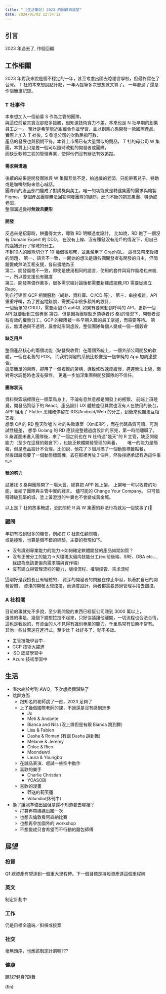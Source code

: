 ```yaml
---
title: " [生活筆記] 2023 的回顧與展望"
date: 2024/01/02 12:54:12
---
```


## 引言

2023 年過去了, 作個回顧

## 工作相關

2023 年對我來說是個不穩定的一年，甚至考慮出國去唸語言學校，但最終留在了台灣。
T 社的本來想說點什麼，一年內提筆多次想想就又算了。
一年都過了還是作個簡單記錄。

### T 社事件

本來想加入一個前輩 S 作為主管的團隊，  
與這位前輩其實沒那麼多接觸，但知道技術實力不差，本來也是 N 社早期的創業員工之一。
預計是希望能近距離合作並學習，並以創業心態開發一款國際產品。
實際上加入 T 社後，S 桑進公司的次數屈指可數，  
產品的發展也與預期不符，本質上市場已有大量類似的競品，
T 社的母公司 W 集團，本質上只是要一個可以隨時改動的開發者或團隊，  
而缺乏軟體工程的管理專業，使得他們沒有辦法有效追蹤。  

#### 需求與溝通

後續的結果是開發團隊與 W 集團互信不足，拍過戲的老闆，只能帶著兒子、特助或是咖啡甜點來信心喊話，  
團隊內的產品部門變成了對講機與美工，唯一的功能就是轉達集團的需求與繪製 Figma。
整個產品團隊無法回答開發團隊的疑問，反而不斷的抱怨集團、特助或老闆，  
整個溝通變得**無效且變形**

#### 開發

反過來是招募時，餅畫得太大，導致 RD 明顯過度設計，
比如說，RD 跑了一個沒有 Domain Expert 的 DDD，
在沒有上線、沒有賺錢沒有用戶的情況下，用自已的腦補進行了領域的分工，  
不到10人的團隊切分了 10 幾個微服務，並且濫用了 GraphQL。
這樣又帶來後續的問題，
第一、語言不一致，一開始的想法是讓各個開發者有開發的自主，但問題變成無法互相支援，各自畫地為王  
第二、開發風格不一致，即使是使用相同的語言，使用的套件與寫作風格也未統一，所以要支援也有難度  
第三、開發準備作業多，很多需求經討論後都需要新建成服務,RD 需要從建立 Repo，  
到自行建置 GCP 相關服務（網路、資料庫、CI/CD 等），
第三、串接複雜，API 重重呼叫，為了要追蹤錯誤，需要延申很多額外的設計，  
一個簡單的 CRUD，需要兩個 GraphQL 如果有要異動到呼叫的 API，更新一個 API 就要動到三個專案
第四，但是因為團隊缺乏領導者(S 桑)的情況下，開發者沒有有效的權責分工，GCP 的權限被一些早期入職的員工掌握，而需要等待。
第五，無溝通與不透明，晨會就形同虛設，整個團隊每個人變成一個一個穀倉

#### 缺乏用戶

整個產品核心的兩個功能（點餐與收費）在兩個系統上，一個外部公司開發的軟體，一個在老舊的 POS。
而我們開發的系統比較像是一個單純的 App 加周邊整合。  
這麼簡單的東西，卻用了一個複雜的架構，導致修改速度緩慢，遲遲無法上線，面對需求調整時也沒有彈性。
更進一步加深集團與開發團隊的不信任。

#### 團隊狀況

資料與雲端權限在一個菜鳥身上，不論有意無意都是開發上的瓶頸，
前端上班睡覺，開發品質低下的 React，產品設計 UX 體驗差但其實也沒有人在使用的後台，  
APP 組用了 Flutter 思維確停留在 IOS/Android/Web 的分工，到後來也無法互相支援，  
想學 C# 的 RD 整天吹噓 N 社的失敗專案（XmiERP），而在代碼品質可讀、可測試性極差，
想學 Golang 的 RD 應該是整體過度設計的原兇，第一時間離職了。
S 桑遲遲未進入團隊後，來了一個之前也在 N 社待過"幾天"的 R 主管，缺乏開發能力（至少在這樣的穀倉下），也缺乏軟體開發管理的素養，　　
唯一的能力是簡報，但是產品設計不合理，比如說，他花了３個月搞了一個動態標籤點餐，  
然後跟廠商要了一個動態標籤機，丟在那裡再放３個月，然後拒絕承認有過這件事ಠ_ಠ

#### 我的努力

試著找 S 桑與團隊開了一場大會，總算把 APP 推上架。
上架唯一可以收費的功能，並給了團隊與主管中實的踐言。
儘可能的 Change Your Company。
只可惜殘磚破瓦築的城，塗上黃澄澄的牛糞也不會變成黃金城。

以上是 T 社的故事概述，至於關於 R 與 W 集團的非法行為就另一個故事了(🍵

### 顧問

年初有找到很多的機會，例如在 C 社擔任顧問職，  
或是接案，也算是個不錯的經驗，主要的發現如下。

- 沒有識別專業能力的能力→如何確定軟體開發的產品如期如質？
- 沒有正確分工的能力→大環境太偏向技能分工(ex:前後端、SRE、DBA etc..., 我認為應該更偏向需求端與實作端)
- 沒有建立與管理流程的能力，版控流程、權限控管、需求流程

這剛好是我擅長且有經驗的，
資深的開發者的問題在停止學習，執著於自已的開發習慣，
資淺的開發太想炫技，而過度設計，兩者都需要透過管理手段去調控。

### A 社相關

目前的事就先不多說，至少我開發的東西已經幫公司賺到 3000 萬以上，  
遺憾的事是，幾個下屬想拉拉不起來，只好協議讓他離開，一切流程也合法合情，　　
這也是我說的，有資金的人不見得有識別專業的能力，千里馬常有伯樂不常有。
其他一些甘苦還在進行式，至少比 T 社好多了，就不多談。

- 主管技能學習中…
- GCP 技術大躍進
- ISO 認証學習中
- Azure 技術學習中

## 生活

- 潛水終於考到 AWO，下次想換個潛點了 　
- 跳舞方面
  - 跟知名的老師跳了一首，2023 足夠了
  - 上了幾個國際老師的課，不過還是沒有感到進步
    - Jo
    - Meti & Andante
    - Bianca and Nils (沒上課但是有跟 Bianca 跳到舞)
    - Lisa & Fabien
    - Dasha & Roman (有跟 Dasha 跳到舞)
    - Melanie & Jeremy
    - Chloe & Rico
    - Moondewti
    - Laura & Youngbo
  - 在誠品表演、嚐試一些空中動作　 
  - 喜歡的樂手
    - Charlie Christian
    - YOASOBI
  - 喜歡的漫畫
    - 莽送的莉芙蓮
    - Völundio(休刊中)　 
- 換了護照準備出國但是還不知道要去哪裡？
  - 打算再帶媽媽出國一次
  - 也想去倫敦看阿森納比賽
  - 也想再參加國外的 workshop
  - 不想變成只會希望而不行動的麵包師傅

## 展望

### 投資

Q1 總資產有望達到一個重大里程碑。下一個目標是持股資產達這個里程碑

### 英文

制定計劃中

### 工作

仍是目標全遠端／斜槓或接案

### 社交

毫無頭序，也應該制定計劃嗎???

### 健康

踢球?健身?跳舞

(fin)
